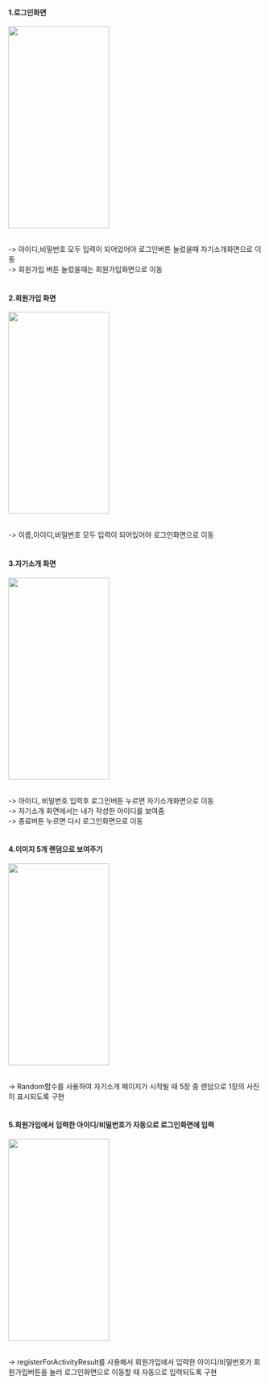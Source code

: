 #### 1.로그인화면
<img src="https://github.com/wndnjs00/introduceApp/assets/89961868/db018666-c124-4782-bd27-e71653a7f02f" width="200" height="400">

<br/>-> 아이디,비밀번호 모두 입력이 되어있어야 로그인버튼 눌렀을때 자기소개화면으로 이동<br/>
-> 회원가입 버튼 눌렀을때는 회원가입화면으로 이동<br/><br/>



#### 2.회원가입 화면
<img src="https://github.com/wndnjs00/introduceApp/assets/89961868/0ba80142-3579-400d-9bd9-c242412542c6" width="200" height="400">

<br/>-> 이름,아이디,비밀번호 모두 입력이 되어있어야 로그인화면으로 이동<br/><br/>


#### 3.자기소개 화면
<img src="https://github.com/wndnjs00/introduceApp/assets/89961868/fc0d23a2-8b88-4a4c-b19b-c6cc3221b480" width="200" height="400">

<br/>-> 아이디, 비밀번호 입력후 로그인버튼 누르면 자기소개화면으로 이동<br/>
-> 자기소개 화면에서는 내가 작성한 아이디를 보여줌<br/>
-> 종료버튼 누르면 다시 로그인화면으로 이동<br/><br/>


#### 4.이미지 5개 랜덤으로 보여주기
<img src="https://github.com/wndnjs00/introduceApp/assets/89961868/5021519a-e64a-4f41-a4df-340b5ed881f" width="200" height="400">

<br/>-> Random함수를 사용하여 자기소개 페이지가 시작될 때 5장 중 랜덤으로 1장의 사진이 표시되도록 구현<br/><br/>



#### 5.회원가입에서 입력한 아이디/비밀번호가 자동으로 로그인화면에 입력
<img src="https://github.com/wndnjs00/introduceApp/assets/89961868/0ba80142-3579-400d-9bd9-c242412542c6" width="200" height="400">

<br/>-> registerForActivityResult를 사용해서 회원가입에서 입력한 아이디/비밀번호가 회원가입버튼을 눌러 로그인화면으로 이동할 때 자동으로 입력되도록 구현<br/><br/>
